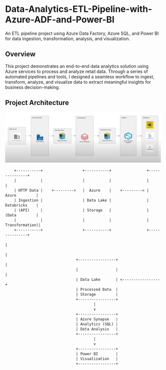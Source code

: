 # Data-Analytics-ETL-Pipeline-with-Azure-ADF-and-Power-BI
An ETL pipeline project using Azure Data Factory, Azure SQL, and Power BI for data ingestion, transformation, analysis, and visualization.

## **Overview**

This project demonstrates an end-to-end data analytics solution using Azure services to process and analyze retail data. Through a series of automated pipelines and tools, I designed a seamless workflow to ingest, transform, analyze, and visualize data to extract meaningful insights for business decision-making.

## **Project Architecture**
![Project Architecture Diagram](Azure_screenshots/Architecture.png)

        +-----------+                  +-----------+                +---------------+
        |           |                  |           |                |               |
        | HTTP Data |    +--------->   |  Azure    |    +---------> | Azure         |
        | Ingestion |                  | Data Lake |                | Databricks    |
        | (API)     |                  | Storage   |                | (Data         |
        |           |                  |           |                | Transformation)|
        +-----------+                  +-----------+                +---------------+
                                                                           |
                                                                           |
                                    +-----------------+                    |
                                    |                 |                    |
                                    | Data Lake       | <-----------------+
                                    | Processed Data  |
                                    | Storage         |
                                    +-----------------+
                                            |
                                            v
                                    +-----------------+
                                    | Azure Synapse   |
                                    | Analytics (SQL) |
                                    | Data Analysis   |
                                    +-----------------+
                                            |
                                            v
                                    +-----------------+
                                    | Power BI        |
                                    | Visualization   |
                                    +-----------------+







